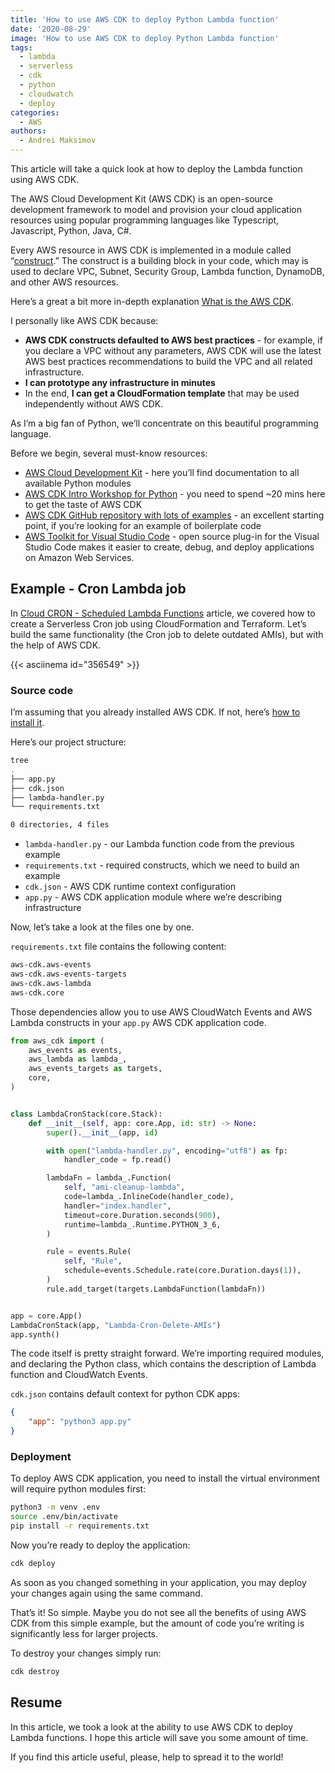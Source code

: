 ```yaml
---
title: 'How to use AWS CDK to deploy Python Lambda function'
date: '2020-08-29'
image: 'How to use AWS CDK to deploy Python Lambda function'
tags:
  - lambda
  - serverless
  - cdk
  - python
  - cloudwatch
  - deploy
categories:
  - AWS
authors:
  - Andrei Maksimov
---
```


This article will take a quick look at how to deploy the Lambda function using AWS CDK.

The AWS Cloud Development Kit (AWS CDK) is an open-source development framework to model and provision your cloud application resources using popular programming languages like Typescript, Javascript, Python, Java, C#.

Every AWS resource in AWS CDK is implemented in a module called “[construct](https://docs.aws.amazon.com/cdk/latest/guide/constructs.html).” The construct is a building block in your code, which may is used to declare VPC, Subnet, Security Group, Lambda function, DynamoDB, and other AWS resources.

Here’s a great a bit more in-depth explanation [What is the AWS CDK](https://docs.aws.amazon.com/cdk/latest/guide/home.html).

I personally like AWS CDK because:

* **AWS CDK constructs defaulted to AWS best practices** - for example, if you declare a VPC without any parameters, AWS CDK will use the latest AWS best practices recommendations to build the VPC and all related infrastructure.
* **I can prototype any infrastructure in minutes**
* In the end, **I can get a CloudFormation template** that may be used independently without AWS CDK.

As I’m a big fan of Python, we’ll concentrate on this beautiful programming language.

Before we begin, several must-know resources:

* [AWS Cloud Development Kit](https://docs.aws.amazon.com/cdk/api/latest/python/index.html) - here you’ll find documentation to all available Python modules
* [AWS CDK Intro Workshop for Python](https://cdkworkshop.com/30-python.html) - you need to spend ~20 mins here to get the taste of AWS CDK
* [AWS CDK GitHub repository with lots of examples](https://github.com/aws-samples/aws-cdk-examples/tree/master/python) - an excellent starting point, if you’re looking for an example of boilerplate code
* [AWS Toolkit for Visual Studio Code](https://aws.amazon.com/visualstudiocode/) - open source plug-in for the Visual Studio Code makes it easier to create, debug, and deploy applications on Amazon Web Services.

## Example - Cron Lambda job

In [Cloud CRON - Scheduled Lambda Functions](https://hands-on.cloud/cloud-cron-scheduled-lambda-functions/) article, we covered how to create a Serverless Cron job using CloudFormation and Terraform. Let’s build the same functionality (the Cron job to delete outdated AMIs), but with the help of AWS CDK.

{{< asciinema id="356549" >}}

### Source code

I’m assuming that you already installed AWS CDK. If not, here’s [how to install it](https://docs.aws.amazon.com/cdk/latest/guide/cli.html).

Here’s our project structure:

```sh
tree
.
├── app.py
├── cdk.json
├── lambda-handler.py
└── requirements.txt

0 directories, 4 files
```

* `lambda-handler.py` - our Lambda function code from the previous example
* `requirements.txt` - required constructs, which we need to build an example
* `cdk.json` - AWS CDK runtime context configuration
* `app.py` - AWS CDK application module where we’re describing infrastructure

Now, let’s take a look at the files one by one.

`requirements.txt` file contains the following content:

```txt
aws-cdk.aws-events
aws-cdk.aws-events-targets
aws-cdk.aws-lambda
aws-cdk.core
```

Those dependencies allow you to use AWS CloudWatch Events and AWS Lambda constructs in your `app.py` AWS CDK application code.

```py
from aws_cdk import (
    aws_events as events,
    aws_lambda as lambda_,
    aws_events_targets as targets,
    core,
)


class LambdaCronStack(core.Stack):
    def __init__(self, app: core.App, id: str) -> None:
        super().__init__(app, id)

        with open("lambda-handler.py", encoding="utf8") as fp:
            handler_code = fp.read()

        lambdaFn = lambda_.Function(
            self, "ami-cleanup-lambda",
            code=lambda_.InlineCode(handler_code),
            handler="index.handler",
            timeout=core.Duration.seconds(900),
            runtime=lambda_.Runtime.PYTHON_3_6,
        )

        rule = events.Rule(
            self, "Rule",
            schedule=events.Schedule.rate(core.Duration.days(1)),
        )
        rule.add_target(targets.LambdaFunction(lambdaFn))


app = core.App()
LambdaCronStack(app, "Lambda-Cron-Delete-AMIs")
app.synth()
```

The code itself is pretty straight forward. We’re importing required modules, and declaring the Python class, which contains the description of Lambda function and CloudWatch Events.

`cdk.json` contains default context for python CDK apps:

```json
{
    "app": "python3 app.py"
}
```

### Deployment

To deploy AWS CDK application, you need to install the virtual environment will require python modules first:

```sh
python3 -m venv .env
source .env/bin/activate
pip install -r requirements.txt
```

Now you’re ready to deploy the application:

```sh
cdk deploy
```

As soon as you changed something in your application, you may deploy your changes again using the same command.

That’s it! So simple. Maybe you do not see all the benefits of using AWS CDK from this simple example, but the amount of code you’re writing is significantly less for larger projects.

To destroy your changes simply run:

```sh
cdk destroy
```

## Resume

In this article, we took a look at the ability to use AWS CDK to deploy Lambda functions. I hope this article will save you some amount of time.

If you find this article useful, please, help to spread it to the world!
